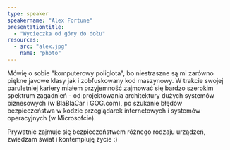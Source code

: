 ```yaml
---
type: speaker
speakername: "Alex Fortune"
presentationtitle:
  - "Wycieczka od góry do dołu"
resources:
  - src: "alex.jpg"
    name: "photo"
---
```


Mówię o sobie "komputerowy poliglota", bo niestraszne są mi zarówno piękne javowe klasy jak i zobfuskowany kod maszynowy. W trakcie swojej paruletniej kariery miałem przyjemność zajmować się bardzo szerokim spektrum zagadnień - od projektowania architektury dużych systemów biznesowych (w BlaBlaCar i GOG.com), po szukanie błędów bezpieczeństwa w kodzie przeglądarek internetowych i systemów operacyjnych (w Microsofcie).

Prywatnie zajmuje się bezpieczeństwem różnego rodzaju urządzeń,
zwiedzam świat i kontempluję życie :)
